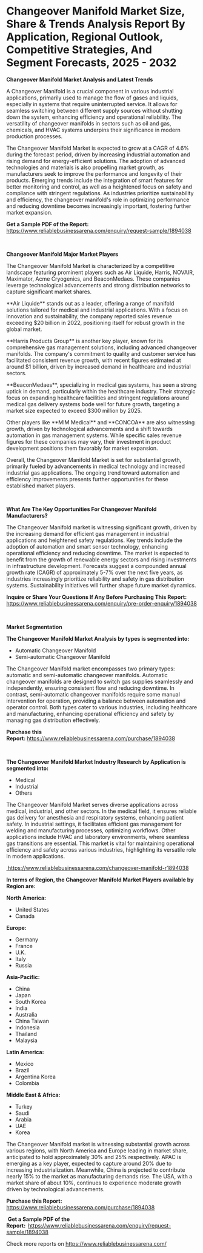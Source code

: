 <p><h1>Changeover Manifold Market Size, Share & Trends Analysis Report By Application, Regional Outlook, Competitive Strategies, And Segment Forecasts, 2025 - 2032</h1></p><p><strong>Changeover Manifold Market Analysis and Latest Trends</strong></p>
<p><p>A Changeover Manifold is a crucial component in various industrial applications, primarily used to manage the flow of gases and liquids, especially in systems that require uninterrupted service. It allows for seamless switching between different supply sources without shutting down the system, enhancing efficiency and operational reliability. The versatility of changeover manifolds in sectors such as oil and gas, chemicals, and HVAC systems underpins their significance in modern production processes.</p><p>The Changeover Manifold Market is expected to grow at a CAGR of 4.6% during the forecast period, driven by increasing industrial automation and rising demand for energy-efficient solutions. The adoption of advanced technologies and materials is also propelling market growth, as manufacturers seek to improve the performance and longevity of their products. Emerging trends include the integration of smart features for better monitoring and control, as well as a heightened focus on safety and compliance with stringent regulations. As industries prioritize sustainability and efficiency, the changeover manifold's role in optimizing performance and reducing downtime becomes increasingly important, fostering further market expansion.</p></p>
<p><strong>Get a Sample PDF of the Report:&nbsp;</strong> <a href="https://www.reliablebusinessarena.com/enquiry/request-sample/1894038?utm_campaign=3017&utm_medium=2&utm_source=Github&utm_content=ia&utm_term=11042025&utm_id=changeover-manifold">https://www.reliablebusinessarena.com/enquiry/request-sample/1894038</a></p>
<p>&nbsp;</p>
<p><strong>Changeover Manifold Major Market Players</strong></p>
<p><p>The Changeover Manifold Market is characterized by a competitive landscape featuring prominent players such as Air Liquide, Harris, NOVAIR, Maximator, Acme Cryogenics, and BeaconMedaes. These companies leverage technological advancements and strong distribution networks to capture significant market shares.</p><p>**Air Liquide** stands out as a leader, offering a range of manifold solutions tailored for medical and industrial applications. With a focus on innovation and sustainability, the company reported sales revenue exceeding $20 billion in 2022, positioning itself for robust growth in the global market.</p><p>**Harris Products Group** is another key player, known for its comprehensive gas management solutions, including advanced changeover manifolds. The company's commitment to quality and customer service has facilitated consistent revenue growth, with recent figures estimated at around $1 billion, driven by increased demand in healthcare and industrial sectors.</p><p>**BeaconMedaes**, specializing in medical gas systems, has seen a strong uptick in demand, particularly within the healthcare industry. Their strategic focus on expanding healthcare facilities and stringent regulations around medical gas delivery systems bode well for future growth, targeting a market size expected to exceed $300 million by 2025.</p><p>Other players like **MIM Medical** and **CONCOA** are also witnessing growth, driven by technological advancements and a shift towards automation in gas management systems. While specific sales revenue figures for these companies may vary, their investment in product development positions them favorably for market expansion.</p><p>Overall, the Changeover Manifold Market is set for substantial growth, primarily fueled by advancements in medical technology and increased industrial gas applications. The ongoing trend toward automation and efficiency improvements presents further opportunities for these established market players.</p></p>
<p>&nbsp;</p>
<p><strong>What Are The Key Opportunities For Changeover Manifold Manufacturers?</strong></p>
<p><p>The Changeover Manifold market is witnessing significant growth, driven by the increasing demand for efficient gas management in industrial applications and heightened safety regulations. Key trends include the adoption of automation and smart sensor technology, enhancing operational efficiency and reducing downtime. The market is expected to benefit from the growth of renewable energy sectors and rising investments in infrastructure development. Forecasts suggest a compounded annual growth rate (CAGR) of approximately 5-7% over the next five years, as industries increasingly prioritize reliability and safety in gas distribution systems. Sustainability initiatives will further shape future market dynamics.</p></p>
<p><strong>Inquire or Share Your Questions If Any Before Purchasing This Report:</strong> <a href="https://www.reliablebusinessarena.com/enquiry/pre-order-enquiry/1894038?utm_campaign=3017&utm_medium=2&utm_source=Github&utm_content=ia&utm_term=11042025&utm_id=changeover-manifold">https://www.reliablebusinessarena.com/enquiry/pre-order-enquiry/1894038</a></p>
<p>&nbsp;</p>
<p><strong>Market Segmentation</strong></p>
<p><strong>The Changeover Manifold Market Analysis by types is segmented into:</strong></p>
<p><ul><li>Automatic Changeover Manifold</li><li>Semi-automatic Changeover Manifold</li></ul></p>
<p><p>The Changeover Manifold market encompasses two primary types: automatic and semi-automatic changeover manifolds. Automatic changeover manifolds are designed to switch gas supplies seamlessly and independently, ensuring consistent flow and reducing downtime. In contrast, semi-automatic changeover manifolds require some manual intervention for operation, providing a balance between automation and operator control. Both types cater to various industries, including healthcare and manufacturing, enhancing operational efficiency and safety by managing gas distribution effectively.</p></p>
<p><strong>Purchase this Report:&nbsp;</strong><a href="https://www.reliablebusinessarena.com/purchase/1894038?utm_campaign=3017&utm_medium=2&utm_source=Github&utm_content=ia&utm_term=11042025&utm_id=changeover-manifold">https://www.reliablebusinessarena.com/purchase/1894038</a></p>
<p>&nbsp;</p>
<p><strong>The Changeover Manifold Market Industry Research by Application is segmented into:</strong></p>
<p><ul><li>Medical</li><li>Industrial</li><li>Others</li></ul></p>
<p><p>The Changeover Manifold Market serves diverse applications across medical, industrial, and other sectors. In the medical field, it ensures reliable gas delivery for anesthesia and respiratory systems, enhancing patient safety. In industrial settings, it facilitates efficient gas management for welding and manufacturing processes, optimizing workflows. Other applications include HVAC and laboratory environments, where seamless gas transitions are essential. This market is vital for maintaining operational efficiency and safety across various industries, highlighting its versatile role in modern applications.</p></p>
<p><a href="https://www.reliablebusinessarena.com/changeover-manifold-r1894038?utm_campaign=3017&utm_medium=2&utm_source=Github&utm_content=ia&utm_term=11042025&utm_id=changeover-manifold">&nbsp;https://www.reliablebusinessarena.com/changeover-manifold-r1894038</a></p>
<p><strong>In terms of Region, the Changeover Manifold Market Players available by Region are:</strong></p>
<p>
    <p> <strong> North America: </strong>
        <ul>
            <li>United States</li>
            <li>Canada</li>
        </ul>
        </p> 
    <p> <strong> Europe: </strong>
        <ul>
            <li>Germany</li>
            <li>France</li>
            <li>U.K.</li>
            <li>Italy</li>
            <li>Russia</li>
        </ul>
        </p> 
    <p> <strong> Asia-Pacific: </strong>
        <ul>
            <li>China</li>
            <li>Japan</li>
            <li>South Korea</li>
            <li>India</li>
            <li>Australia</li>
            <li>China Taiwan</li>
            <li>Indonesia</li>
            <li>Thailand</li>
            <li>Malaysia</li>
        </ul>
        </p> 
    <p> <strong> Latin America: </strong>
        <ul>
            <li>Mexico</li>
            <li>Brazil</li>
            <li>Argentina Korea</li>
            <li>Colombia</li>
        </ul>
        </p> 
    <p> <strong> Middle East & Africa: </strong>
        <ul>
            <li>Turkey</li>
            <li>Saudi</li>
            <li>Arabia</li>
            <li>UAE</li>
            <li>Korea</li>
        </ul>
    </p>
    </p>
<p><p>The Changeover Manifold market is witnessing substantial growth across various regions, with North America and Europe leading in market share, anticipated to hold approximately 30% and 25% respectively. APAC is emerging as a key player, expected to capture around 20% due to increasing industrialization. Meanwhile, China is projected to contribute nearly 15% to the market as manufacturing demands rise. The USA, with a market share of about 10%, continues to experience moderate growth driven by technological advancements.</p></p>
<p><strong>Purchase this Report: </strong><a href="https://www.reliablebusinessarena.com/purchase/1894038?utm_campaign=3017&utm_medium=2&utm_source=Github&utm_content=ia&utm_term=11042025&utm_id=changeover-manifold">https://www.reliablebusinessarena.com/purchase/1894038</a></p>
<p>&nbsp;<strong>Get a Sample PDF of the Report:&nbsp;&nbsp;</strong><a href="https://www.reliablebusinessarena.com/enquiry/request-sample/1894038?utm_campaign=3017&utm_medium=2&utm_source=Github&utm_content=ia&utm_term=11042025&utm_id=changeover-manifold">https://www.reliablebusinessarena.com/enquiry/request-sample/1894038</a></p>
<p><strong></strong></p>
<p>Check more reports on <a href="https://www.reliablebusinessarena.com/?utm_campaign=3017&utm_medium=2&utm_source=Github&utm_content=ia&utm_term=11042025&utm_id=changeover-manifold">https://www.reliablebusinessarena.com/</a></p>
